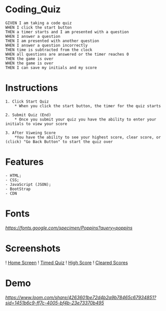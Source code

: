 # Coding_Quiz
```
GIVEN I am taking a code quiz
WHEN I click the start button
THEN a timer starts and I am presented with a question
WHEN I answer a question
THEN I am presented with another question
WHEN I answer a question incorrectly
THEN time is subtracted from the clock
WHEN all questions are answered or the timer reaches 0
THEN the game is over
WHEN the game is over
THEN I can save my initials and my score
```

# Instructions 
    1. Click Start Quiz
        * When you click the start button, the timer for the quiz starts

    2. Submit Quiz (End)
        * Once you submit your quiz you have the ability to enter your initials to view your score

    3. After Viweing Score
        *You have the ability to see your highest score, clear score, or (click) "Go Back Button" to start the quiz over


# Features
    - HTML;
    - CSS;
    - JavaScript (JSON);
    - BootStrap
    - CDN

# Fonts
*https://fonts.google.com/specimen/Poppins?query=poppins*

# Screenshots

! [Home Screen](./assets/images/Coding%20Quiz%20-%20Home.png)
! [Timed Quiz](./assets/images/Coding%20Quiz%20-%20Timed.png)
! [High Score](./assets/images/Coding%20Quiz%20-%20High%20Scores.png)
! [Cleared Scores](./assets/images/Coding%20Quiz%20-%20Clear.png) 

# Demo
*https://www.loom.com/share/4263601be72d4b2a9b78465c67934851?sid=1451b6c9-ff7c-4005-bf4b-23e73370b495*